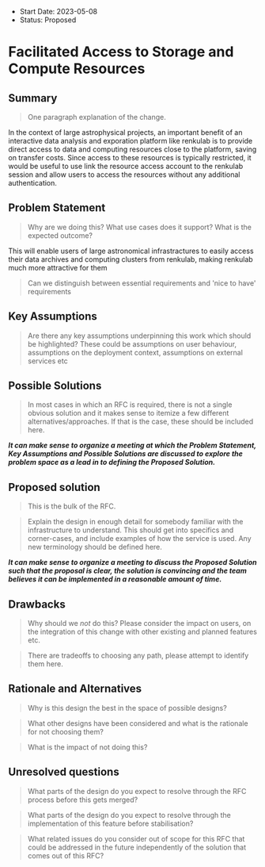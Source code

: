 - Start Date: 2023-05-08
- Status: Proposed

# Facilitated Access to Storage and Compute Resources

## Summary

> One paragraph explanation of the change.

In the context of large astrophysical projects, an important benefit of an interactive data analysis and exporation platform like renkulab is to provide direct access to data and computing resources close to the platform, saving on transfer costs. Since access to these resources is typically restricted, it would be useful to use link the resource access account to the renkulab session and allow users to access the resources without any additional authentication.    

## Problem Statement

> Why are we doing this? What use cases does it support? What is the expected
outcome?

This will enable users of large astronomical infrastractures to easily access their data archives and computing clusters from renkulab, making renkulab much more attractive for them

> Can we distinguish between essential requirements and 'nice to have' requirements

## Key Assumptions

> Are there any key assumptions underpinning this work which should be highlighted?
These could be assumptions on user behaviour, assumptions on the deployment
context, assumptions on external services etc

## Possible Solutions

> In most cases in which an RFC is required, there is not a single obvious solution
and it makes sense to itemize a few different alternatives/approaches. If that is
the case, these should be included here.

***It can make sense to organize a meeting at which the Problem Statement, Key
Assumptions and Possible Solutions are discussed to explore the problem space
as a lead in to defining the Proposed Solution.***

## Proposed solution

> This is the bulk of the RFC.

> Explain the design in enough detail for somebody familiar with the 
infrastructure to understand. This should get into specifics and corner-cases, 
and include examples of how the service is used. Any new terminology should be 
defined here.

***It can make sense to organize a meeting to discuss the Proposed Solution such 
that the proposal is clear, the solution is convincing and the team believes it
can be implemented in a reasonable amount of time.***

## Drawbacks

> Why should we *not* do this? Please consider the impact on users,
on the integration of this change with other existing and planned features etc.

> There are tradeoffs to choosing any path, please attempt to identify them here.

## Rationale and Alternatives

> Why is this design the best in the space of possible designs?

> What other designs have been considered and what is the rationale for not choosing them?

> What is the impact of not doing this?

## Unresolved questions

> What parts of the design do you expect to resolve through the RFC process 
before this gets merged?

> What parts of the design do you expect to resolve through the implementation 
of this feature before stabilisation?

> What related issues do you consider out of scope for this RFC that could be 
addressed in the future independently of the solution that comes out of this RFC?

